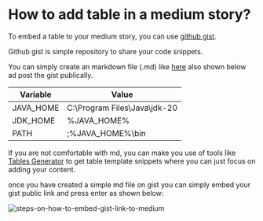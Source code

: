 # How to add table in a medium story?

To embed a table to your medium story, you can use <a href='https://gist.github.com/'>github gist</a>.

Github gist is simple repository to share your code snippets.

You can simply create an markdown file (.md) like <a href='https://gist.github.com/AmuthesWaran/d7c49152054c337e6bbfa48dec772358'>here</a> also shown below ad post the gist publically. 

| Variable  | Value  |
|---|---|
| JAVA_HOME | C:\Program Files\Java\jdk-20  |
| JDK_HOME | %JAVA_HOME% |
| PATH | <some existing PATH variables>;%JAVA_HOME%\bin |

If you are not comfortable with md, you can make you use of tools like <a href='https://www.tablesgenerator.com/markdown_tables'>Tables Generator</a> to get table template snippets where you can just focus on adding your content.

once you have created a simple md file on gist you can simply embed your gist public link and press enter as shown below:

![steps-on-how-to-embed-gist-link-to-medium](https://github.com/AmuthesWaran/how-tos/assets/79437368/34683088-006d-4e76-8b75-dff703283eab)
